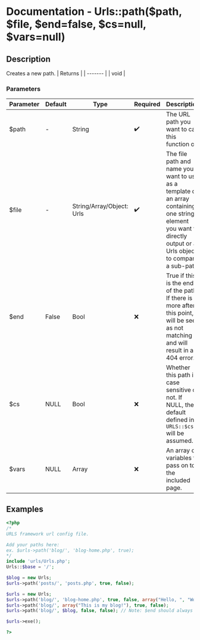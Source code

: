 # Documentation - Urls::path($path, $file, $end=false, $cs=null, $vars=null)
## Description
Creates a new path.
| Returns |
| ------- |
|  void   |

### Parameters
| Parameter | Default |  Type  |      Required      | Description |
| --------- | ------- | ------ | ------------------ | ----------- |
|   $path   | -       | String | :heavy_check_mark: | The URL path you want to call this function on. |
|   $file   | -       | String/Array/Object: Urls | :heavy_check_mark: | The file path and name you want to use as a template or an array containing one string element you want to directly output or a Urls object to compare a sub-path. |
|   $end    | False   | Bool   | :x:                | True if this is the end of the path. If there is more after this point, it will be seen as not matching and will result in a 404 error. |
|   $cs     | NULL    | Bool   | :x:                | Whether this path is case sensitive or not. If NULL, the default defined in `URLS::$cs` will be assumed. |
|   $vars   | NULL    | Array  | :x:                | An array of variables to pass on to the included page. |
## Examples
```PHP
<?php
/*
URLS framework url config file.

Add your paths here:
ex. $urls->path('blog/', 'blog-home.php', true);
*/
include 'urls/Urls.php';
Urls::$base = '/';

$blog = new Urls;
$urls->path('posts/', 'posts.php', true, false);

$urls = new Urls;
$urls->path('blog/', 'blog-home.php', true, false, array("Hello, ", "World!"));
$urls->path('blog/', array("This is my blog!"), true, false);
$urls->path('blog/', $blog, false, false); // Note: $end should always be false if $file is type object or else, $blog will not be called

$urls->exe();

?>
```
